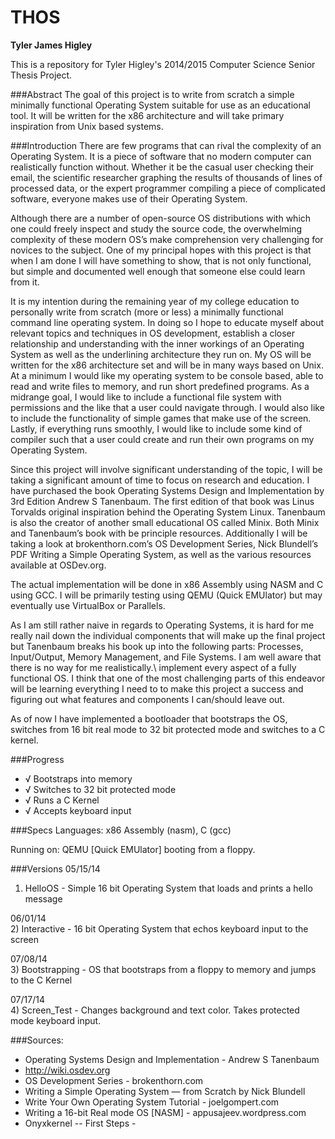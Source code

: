 THOS
=================
**Tyler James Higley**

This is a repository for Tyler Higley's 2014/2015 Computer Science Senior Thesis Project. 

###Abstract
The goal of this project is to write from scratch a simple minimally functional Operating System suitable for use as an educational tool. It will be written for the x86 architecture and will take primary inspiration from Unix based systems. 

###Introduction
There are few programs that can rival the complexity of an Operating System. It is a piece of software that no modern computer can realistically function without. Whether it be the casual user checking their email, the scientific researcher graphing the results of thousands of lines of processed data, or the expert programmer compiling a piece of complicated software, everyone makes use of their Operating System. 

Although there are a number of open-source OS distributions with which one could freely inspect and study the source code, the overwhelming complexity of these modern OS’s make comprehension very challenging for novices to the subject. One of my principal hopes with this project is that when I am done I will have something to show, that is not only functional, but simple and documented well enough that someone else could learn from it.

It is my intention during the remaining year of my college education to personally write from scratch (more or less) a minimally functional command line operating system. In doing so I hope to educate myself about relevant topics and techniques in OS development, establish a closer relationship and  understanding with the inner workings of an Operating System as well as the underlining architecture they run on. My OS will be written for the x86 architecture set and will be in many ways based on Unix.  At a minimum I would like my operating system to be console based, able to read and write files to memory, and run short predefined programs. As a midrange goal, I would like to include a functional file system with permissions and the like that a user could navigate through. I would also like to include the functionality of simple games that make use of the screen. Lastly, if everything runs smoothly, I would like to include some kind of compiler such that a user could create and run their own programs on my Operating System.

Since this project will involve significant understanding of the topic, I will be taking a significant amount of time to focus on research and education. I have purchased the book Operating Systems Design and Implementation by 3rd Edition Andrew S Tanenbaum. The first edition of that book was Linus Torvalds original inspiration behind the Operating System Linux. Tanenbaum is also the creator of another small educational OS called Minix. Both Minix and Tanenbaum’s book with be principle resources. Additionally I will be taking a look at brokenthorn.com’s OS Development Series, Nick Blundell’s PDF Writing a Simple Operating System, as well as the various resources available at OSDev.org.

The actual implementation will be done in x86 Assembly using NASM and C using GCC. I will be primarily testing using QEMU (Quick EMUlator) but may eventually use VirtualBox or Parallels.

As I am still rather naive in regards to Operating Systems, it is hard for me really nail down the individual components that will make up the final project but Tanenbaum breaks his book up into the following parts: Processes, Input/Output, Memory Management, and File Systems. I am well aware that there is no way for me realistically.\ implement every aspect of a fully functional OS. I think that one of the most challenging parts of this endeavor will be learning everything I need to to make this project a success and figuring out what features and components I can/should leave out.

As of now I have implemented a bootloader that bootstraps the OS, switches from 16 bit real mode to 32 bit protected mode and switches to a C kernel.
	
###Progress
- √ Bootstraps into memory
- √ Switches to 32 bit protected mode
- √ Runs a C Kernel
- √ Accepts keyboard input

###Specs
Languages: x86 Assembly (nasm), C (gcc)

Running on: QEMU [Quick EMUlator] booting from a floppy.

###Versions
05/15/14  
1) HelloOS - Simple 16 bit Operating System that loads and prints a hello message



06/01/14  
2) Interactive - 16 bit Operating System that echos keyboard input to the screen



07/08/14  
3) Bootstrapping - OS that bootstraps from a floppy to memory and jumps to the C Kernel



07/17/14  
4) Screen_Test - Changes background and text color. Takes protected mode keyboard input.


###Sources:
- Operating Systems Design and Implementation - Andrew S Tanenbaum
- http://wiki.osdev.org
- OS Development Series - brokenthorn.com
- Writing a Simple Operating System — from Scratch by Nick Blundell
- Write Your Own Operating System Tutorial - joelgompert.com
- Writing a 16-bit Real mode OS [NASM] - appusajeev.wordpress.com
- Onyxkernel -- First Steps -


